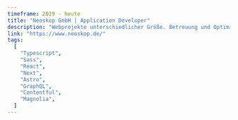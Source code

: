```yaml
---
timeframe: 2019 - heute
title: "Neoskop GmbH | Application Developer"
description: "Webprojekte unterschiedlicher Größe. Betreuung und Optimierung und Erweiterung bestehender Projekte und Erstellen neuer Seiten und Komponenten. Zu den Kunden gehören enercity, Lotto Toto und die VHV."
link: "https://www.neoskop.de/"
tags:
  [
    "Typescript",
    "Sass",
    "React",
    "Next",
    "Astro",
    "GraphQL",
    "Contentful",
    "Magnolia",
  ]
---
```

